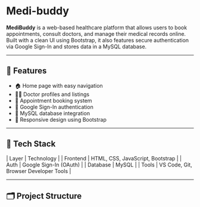 # Medi-buddy

**MediBuddy** is a web-based healthcare platform that allows users to book appointments, consult doctors, and manage their medical records online. Built with a clean UI using Bootstrap, it also features secure authentication via Google Sign-In and stores data in a MySQL database.

---

## 🌟 Features

- 🏠 Home page with easy navigation
- 👩‍⚕️ Doctor profiles and listings
- 📅 Appointment booking system
- 🔐 Google Sign-In authentication
- 💾 MySQL database integration
- 📱 Responsive design using Bootstrap

---

## 🧰 Tech Stack

| Layer        | Technology      |
| Frontend     | HTML, CSS, JavaScript, Bootstrap |
| Auth         | Google Sign-In (OAuth) |
| Database     | MySQL |
| Tools        | VS Code, Git, Browser Developer Tools |

---

## 🗂️ Project Structure

